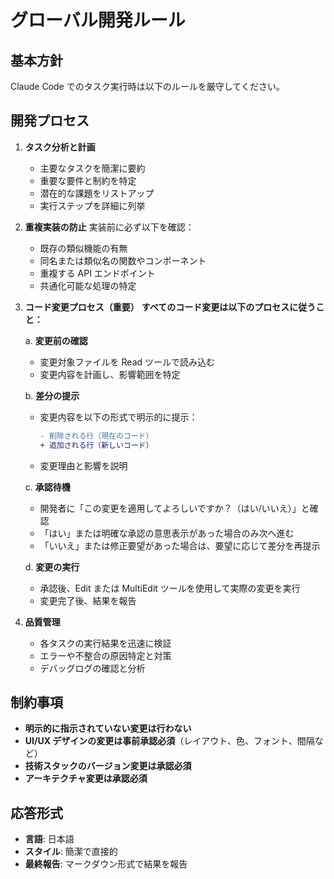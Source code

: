 # グローバル開発ルール

## 基本方針

Claude Code でのタスク実行時は以下のルールを厳守してください。

## 開発プロセス

1. **タスク分析と計画**

   - 主要なタスクを簡潔に要約
   - 重要な要件と制約を特定
   - 潜在的な課題をリストアップ
   - 実行ステップを詳細に列挙

2. **重複実装の防止**
   実装前に必ず以下を確認：

   - 既存の類似機能の有無
   - 同名または類似名の関数やコンポーネント
   - 重複する API エンドポイント
   - 共通化可能な処理の特定

3. **コード変更プロセス（重要）**
   **すべてのコード変更は以下のプロセスに従うこと：**

   a. **変更前の確認**

   - 変更対象ファイルを Read ツールで読み込む
   - 変更内容を計画し、影響範囲を特定

   b. **差分の提示**

   - 変更内容を以下の形式で明示的に提示：
     ```diff
     - 削除される行（現在のコード）
     + 追加される行（新しいコード）
     ```
   - 変更理由と影響を説明

   c. **承認待機**

   - 開発者に「この変更を適用してよろしいですか？（はい/いいえ）」と確認
   - 「はい」または明確な承認の意思表示があった場合のみ次へ進む
   - 「いいえ」または修正要望があった場合は、要望に応じて差分を再提示

   d. **変更の実行**

   - 承認後、Edit または MultiEdit ツールを使用して実際の変更を実行
   - 変更完了後、結果を報告

4. **品質管理**
   - 各タスクの実行結果を迅速に検証
   - エラーや不整合の原因特定と対策
   - デバッグログの確認と分析

## 制約事項

- **明示的に指示されていない変更は行わない**
- **UI/UX デザインの変更は事前承認必須**（レイアウト、色、フォント、間隔など）
- **技術スタックのバージョン変更は承認必須**
- **アーキテクチャ変更は承認必須**

## 応答形式

- **言語**: 日本語
- **スタイル**: 簡潔で直接的
- **最終報告**: マークダウン形式で結果を報告
